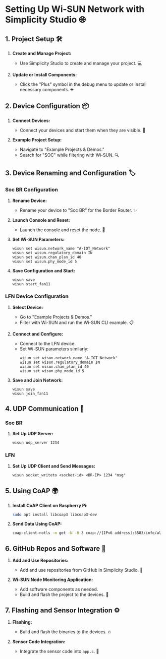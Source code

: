 # Setting Up Wi-SUN Network with Simplicity Studio 🌐

## 1. Project Setup 🛠️

1. **Create and Manage Project:**
   - Use Simplicity Studio to create and manage your project. 💻

2. **Update or Install Components:**
   - Click the "Plus" symbol in the debug menu to update or install necessary components. ➕

## 2. Device Configuration 📦

1. **Connect Devices:**
   - Connect your devices and start them when they are visible. 🔌

2. **Example Project Setup:**
   - Navigate to "Example Projects & Demos."
   - Search for "SOC" while filtering with Wi-SUN. 🔍

## 3. Device Renaming and Configuration 🏷️

### Soc BR Configuration

1. **Rename Device:**
   - Rename your device to "Soc BR" for the Border Router. ✨

2. **Launch Console and Reset:**
   - Launch the console and reset the node. 🔄

3. **Set Wi-SUN Parameters:**
   ```plaintext
   wisun set wisun.network_name "A-IOT_Network"
   wisun set wisun.regulatory_domain IN
   wisun set wisun.chan_plan_id 40
   wisun set wisun.phy_mode_id 5
   ```

4. **Save Configuration and Start:**
   ```plaintext
   wisun save
   wisun start_fan11
   ```

### LFN Device Configuration

1. **Select Device:**
   - Go to "Example Projects & Demos."
   - Filter with Wi-SUN and run the Wi-SUN CLI example. 📋

2. **Connect and Configure:**
   - Connect to the LFN device.
   - Set Wi-SUN parameters similarly:
     ```plaintext
     wisun set wisun.network_name "A-IOT_Network"
     wisun set wisun.regulatory_domain IN
     wisun set wisun.chan_plan_id 40
     wisun set wisun.phy_mode_id 5
     ```

3. **Save and Join Network:**
   ```plaintext
   wisun save
   wisun join_fan11
   ```

## 4. UDP Communication 📡

### Soc BR

1. **Set Up UDP Server:**
   ```plaintext
   wisun udp_server 1234
   ```

### LFN

1. **Set Up UDP Client and Send Messages:**
   ```plaintext
   wisun socket_writeto <socket-id> <BR-IP> 1234 "msg"
   ```

## 5. Using CoAP 🌍

1. **Install CoAP Client on Raspberry Pi:**
   ```bash
   sudo apt install libcoap3 libcoap3-dev
   ```

2. **Send Data Using CoAP:**
   ```bash
   coap-client-notls -m get -N -B 3 coap://[IPv6 address]:5583/info/all
   ```

## 6. GitHub Repos and Software 🐙

1. **Add and Use Repositories:**
   - Add and use repositories from GitHub in Simplicity Studio. 🧩

2. **Wi-SUN Node Monitoring Application:**
   - Add software components as needed.
   - Build and flash the project to the devices. 🚀

## 7. Flashing and Sensor Integration ⚙️

1. **Flashing:**
   - Build and flash the binaries to the devices. 🔥

2. **Sensor Code Integration:**
   - Integrate the sensor code into `app.c`. 📝
